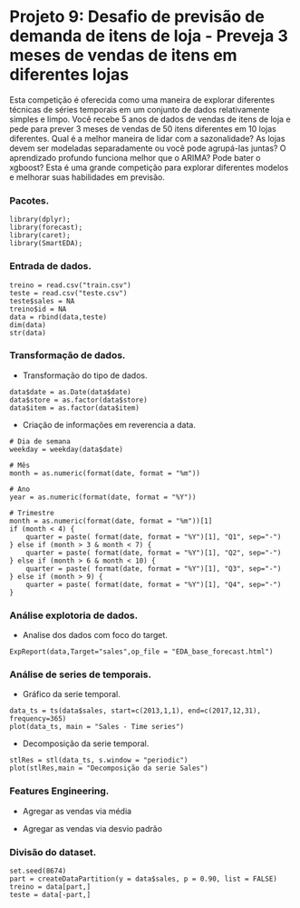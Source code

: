 # Projeto 9: Desafio de previsão de demanda de itens de loja - Preveja 3 meses de vendas de itens em diferentes lojas

Esta competição é oferecida como uma maneira de explorar diferentes técnicas de séries temporais em um conjunto de dados relativamente simples e limpo. Você recebe 5 anos de dados de vendas de itens de loja e pede para prever 3 meses de vendas de 50 itens diferentes em 10 lojas diferentes. Qual é a melhor maneira de lidar com a sazonalidade? As lojas devem ser modeladas separadamente ou você pode agrupá-las juntas? O aprendizado profundo funciona melhor que o ARIMA? Pode bater o xgboost? Esta é uma grande competição para explorar diferentes modelos e melhorar suas habilidades em previsão.

### Pacotes.

```{r, cache=FALSE, message=FALSE, warning=FALSE}
library(dplyr);
library(forecast);
library(caret);
library(SmartEDA);
```

### Entrada de dados.

```{r, cache=FALSE, message=FALSE, warning=FALSE}
treino = read.csv("train.csv")
teste = read.csv("teste.csv")
teste$sales = NA
treino$id = NA
data = rbind(data,teste)
dim(data)
str(data)
```

### Transformação de dados.

* Transformação do tipo de dados.
```{r, cache=FALSE, message=FALSE, warning=FALSE}
data$date = as.Date(data$date)
data$store = as.factor(data$store)
data$item = as.factor(data$item)
```

* Criação de informações em reverencia a data.
```{r, cache=FALSE, message=FALSE, warning=FALSE}
# Dia de semana
weekday = weekday(data$date)

# Mês
month = as.numeric(format(date, format = "%m"))

# Ano
year = as.numeric(format(date, format = "%Y"))

# Trimestre
month = as.numeric(format(date, format = "%m"))[1]
if (month < 4) {
    quarter = paste( format(date, format = "%Y")[1], "Q1", sep="-")
} else if (month > 3 & month < 7) {
    quarter = paste( format(date, format = "%Y")[1], "Q2", sep="-")            
} else if (month > 6 & month < 10) {
    quarter = paste( format(date, format = "%Y")[1], "Q3", sep="-")
} else if (month > 9) {
    quarter = paste( format(date, format = "%Y")[1], "Q4", sep="-")
}
```

### Análise explotoria de dados.

* Analise dos dados com foco do target.
```{r, cache=FALSE, message=FALSE, warning=FALSE}
ExpReport(data,Target="sales",op_file = "EDA_base_forecast.html")
```

### Análise de series de temporais.

* Gráfico da serie temporal.
```{r, cache=FALSE, message=FALSE, warning=FALSE}
data_ts = ts(data$sales, start=c(2013,1,1), end=c(2017,12,31), frequency=365)
plot(data_ts, main = "Sales - Time series")
```

* Decomposição da serie temporal.
```{r, cache=FALSE, message=FALSE, warning=FALSE}
stlRes = stl(data_ts, s.window = "periodic")
plot(stlRes,main = "Decomposição da serie Sales")
```

### Features Engineering.

* Agregar as vendas via média

* Agregar as vendas via desvio padrão

### Divisão do dataset.

```{r, cache=FALSE, message=FALSE, warning=FALSE}
set.seed(8674)
part = createDataPartition(y = data$sales, p = 0.90, list = FALSE)
treino = data[part,]
teste = data[-part,]
```
